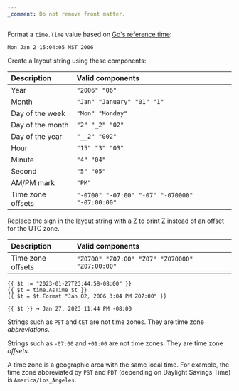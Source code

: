 ```yaml
---
_comment: Do not remove front matter.
---
```


Format a `time.Time` value based on [Go's reference time]:

[Go's reference time]: https://pkg.go.dev/time#pkg-constants

```text
Mon Jan 2 15:04:05 MST 2006
```

Create a layout string using these components:

Description|Valid components
:--|:--
Year|`"2006" "06"`
Month|`"Jan" "January" "01" "1"`
Day of the week|`"Mon" "Monday"`
Day of the month|`"2" "_2" "02"`
Day of the year|`"__2" "002"`
Hour|`"15" "3" "03"`
Minute|`"4" "04"`
Second|`"5" "05"`
AM/PM mark|`"PM"`
Time zone offsets|`"-0700" "-07:00" "-07" "-070000" "-07:00:00"`

Replace the sign in the layout string with a Z to print Z instead of an offset for the UTC zone.

Description|Valid components
:--|:--
Time zone offsets|`"Z0700" "Z07:00" "Z07" "Z070000" "Z07:00:00"`

```go-html-template
{{ $t := "2023-01-27T23:44:58-08:00" }}
{{ $t = time.AsTime $t }}
{{ $t = $t.Format "Jan 02, 2006 3:04 PM Z07:00" }}

{{ $t }} → Jan 27, 2023 11:44 PM -08:00 
```

Strings such as `PST` and `CET` are not time zones. They are time zone _abbreviations_.

Strings such as `-07:00` and `+01:00` are not time zones. They are time zone _offsets_.

A time zone is a geographic area with the same local time. For example, the time zone abbreviated by `PST` and `PDT` (depending on Daylight Savings Time) is `America/Los_Angeles`.
